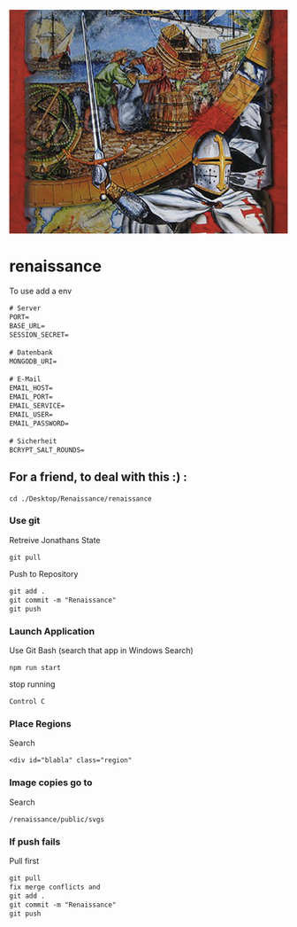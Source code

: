 ![Renaissance Image](https://raw.githubusercontent.com/Ebejay95/renaissance/main/public/img/login-screen.png)

# renaissance

To use add a env
```
# Server
PORT=
BASE_URL=
SESSION_SECRET=

# Datenbank
MONGODB_URI=

# E-Mail
EMAIL_HOST=
EMAIL_PORT=
EMAIL_SERVICE=
EMAIL_USER=
EMAIL_PASSWORD=

# Sicherheit
BCRYPT_SALT_ROUNDS=
```


## For a friend, to deal with this :) :


```
cd ./Desktop/Renaissance/renaissance
```

### Use git
Retreive Jonathans State
```
git pull 
```

Push to Repository
```
git add .
git commit -m "Renaissance"
git push 
```

### Launch Application
Use Git Bash (search that app in Windows Search)
```
npm run start
```
stop running
```
Control C
```

### Place Regions
Search
```
<div id="blabla" class="region" 
```
### Image copies go to 
Search
```
/renaissance/public/svgs
```
### If push fails
Pull first
```
git pull
fix merge conflicts and
git add .
git commit -m "Renaissance"
git push 
```
